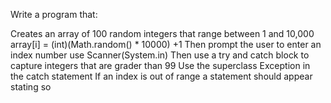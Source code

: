 Write a program that:

Creates an array of 100 random integers that range between  1 and 10,000
array[i] = (int)(Math.random() * 10000) +1 
Then prompt the user to enter an index number
use Scanner(System.in)
Then use a try and catch block to capture integers that are grader than 99
Use the superclass Exception in the catch statement
If an index is out of range a statement should appear stating so
